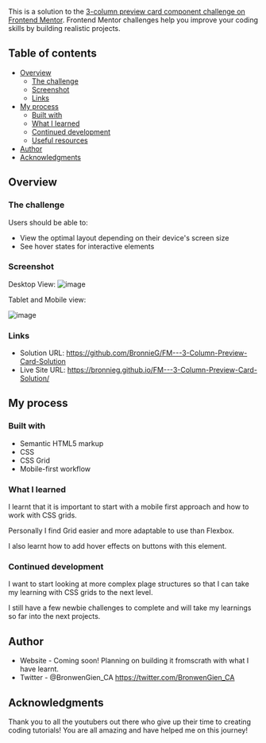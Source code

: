 This is a solution to the [3-column preview card component challenge on Frontend Mentor](https://www.frontendmentor.io/challenges/3column-preview-card-component-pH92eAR2-). Frontend Mentor challenges help you improve your coding skills by building realistic projects. 

## Table of contents

- [Overview](#overview)
  - [The challenge](#the-challenge)
  - [Screenshot](#screenshot)
  - [Links](#links)
- [My process](#my-process)
  - [Built with](#built-with)
  - [What I learned](#what-i-learned)
  - [Continued development](#continued-development)
  - [Useful resources](#useful-resources)
- [Author](#author)
- [Acknowledgments](#acknowledgments)

## Overview

### The challenge

Users should be able to:

- View the optimal layout depending on their device's screen size
- See hover states for interactive elements

### Screenshot

Desktop View:
![image](https://user-images.githubusercontent.com/82151225/127660852-59d96a0c-ac4d-4357-913a-7c1025f692fc.png)

Tablet and Mobile view:

![image](https://user-images.githubusercontent.com/82151225/127660954-02cd0111-9931-4918-a6e0-1ef1a7b89e86.png)

### Links

- Solution URL: https://github.com/BronnieG/FM---3-Column-Preview-Card-Solution
- Live Site URL: https://bronnieg.github.io/FM---3-Column-Preview-Card-Solution/

## My process

### Built with

- Semantic HTML5 markup
- CSS 
- CSS Grid
- Mobile-first workflow

### What I learned

I learnt that it is important to start with a mobile first approach and how to work with CSS grids.  

Personally I find Grid easier and more adaptable to use than Flexbox.

I also learnt how to add hover effects on buttons with this element.

### Continued development

I want to start looking at more complex plage structures so that I can take my learning with CSS grids to the next level.

I still have a few newbie challenges to complete and will take my learnings so far into the next projects.

## Author

- Website - Coming soon!  Planning on building it fromscrath with what I have learnt.
- Twitter - @BronwenGien_CA https://twitter.com/BronwenGien_CA

## Acknowledgments

Thank you to all the youtubers out there who give up their time to creating coding tutorials! You are all amazing and have helped me on this journey!

